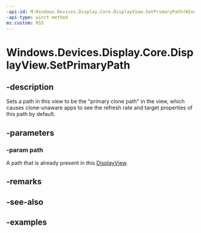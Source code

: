```yaml
---
-api-id: M:Windows.Devices.Display.Core.DisplayView.SetPrimaryPath(Windows.Devices.Display.Core.DisplayPath)
-api-type: winrt method
ms.custom: RS5
---
```


<!-- Method syntax.
public void DisplayView.SetPrimaryPath(DisplayPath path)
-->

# Windows.Devices.Display.Core.DisplayView.SetPrimaryPath

## -description
Sets a path in this view to be the "primary clone path" in the view, which causes clone-unaware apps to see the refresh rate and target properties of this path by default.

## -parameters
### -param path
A path that is already present in this [DisplayView](displayview.md).

## -remarks

## -see-also

## -examples
